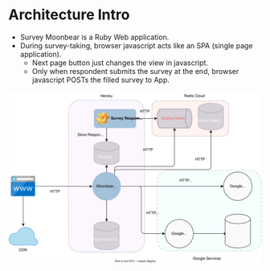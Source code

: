 # Architecture Intro

* Survey Moonbear is a Ruby Web application.
* During survey-taking, browser javascript acts like an SPA (single page application).
  * Next page button just changes the view in javascript.
  * Only when respondent submits the survey at the end, browser javascript POSTs the filled survey to App.

![](images/infrastructuredata-system_architecture.drawio.svg)
